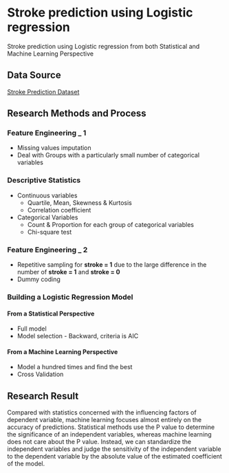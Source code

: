 # Stroke prediction using Logistic regression
Stroke prediction using Logistic regression from both Statistical and Machine Learning Perspective



## Data Source
[Stroke Prediction Dataset](https://www.kaggle.com/datasets/fedesoriano/stroke-prediction-dataset)



## Research Methods and Process

### Feature Engineering _ 1
* Missing values imputation
* Deal with Groups with a particularly small number of categorical variables

### Descriptive Statistics
* Continuous variables
  * Quartile, Mean, Skewness & Kurtosis
  * Correlation coefficient
* Categorical Variables
  * Count & Proportion for each group of categorical variables
  * Chi-square test

### Feature Engineering _ 2
* Repetitive sampling for **stroke = 1** due to the large difference in the number of **stroke = 1** and **stroke = 0**
* Dummy coding

### Building a Logistic Regression Model
#### From a Statistical Perspective
* Full model
* Model selection - Backward, criteria is AIC
#### From a Machine Learning Perspective
* Model a hundred times and find the best
* Cross Validation



## Research Result
Compared with statistics concerned with the influencing factors of dependent variable, machine learning focuses almost entirely on the accuracy of predictions. Statistical methods use the P value to determine the significance of an independent variables, whereas machine learning does not care about the P value. Instead, we can standardize the independent variables and judge the sensitivity of the independent variable to the dependent variable by the absolute value of the estimated coefficient of the model.
